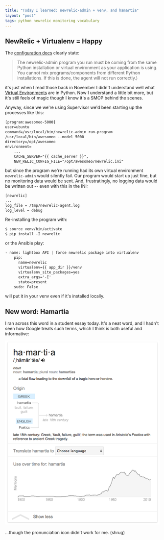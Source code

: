 ```yaml
---
title: "Today I learned: newrelic-admin + venv, and hamartia"
layout: "post"
tags: python newrelic monitoring vocabulary
---
```


## NewRelic + Virtualenv = Happy

The [configuration docs](https://docs.newrelic.com/docs/agents/python-agent/installation-configuration/python-agent-integration)
clearly state:

> The newrelic-admin program you run must be coming from the same Python
> installation or virtual environment as your application is using. You cannot
> mix programs/components from different Python installations. If this is done,
> the agent will not run correctly.)

it's just when I read those back in November I didn't understand well what
[Virtual Environments](http://docs.python-guide.org/en/latest/dev/virtualenvs/)
are in Python. Now I understand a little bit more, but it's still feels of
magic though I know it's a SMOP behind the scenes.

Anyway, since we we're using Supervisor we'd been starting up the processes
like this:

    [program:awesomeo-5000]
    user=ubuntu
    command=/usr/local/bin/newrelic-admin run-program /usr/local/bin/awesomeo --model 5000
    directory=/opt/awesomeo
    environment=
        ...
        CACHE_SERVER="{{ cache_server }}",
        NEW_RELIC_CONFIG_FILE="/opt/awesomeo/newrelic.ini"

but since the program we're running had its own virtual environment
`newrelic-admin` would silently fail. Our program would start up just fine, but
no monitoring data would be sent. And, frustratingly, no logging data would be
written out -- even with this in the INI:

    [newrelic]
    ...
    log_file = /tmp/newrelic-agent.log
    log_level = debug

Re-installing the program with:

    $ source venv/bin/activate
    $ pip install -I newrelic

or the Ansible play:

    - name: lightbox API | force newrelic package into virtualenv
        pip:
          name=newrelic
          virtualenv={{ app_dir }}/venv
          virtualenv_site_packages=yes
          extra_args='-I'
          state=present
        sudo: False

will put it in your venv even if it's installed locally.

## New word: Hamartia

I ran across this word in a student essay today. It's a neat word, and I hadn't
seen how Google treats such terms, which I think is both useful and
informative:

![Google defines Hamartia](/images/blog/google_defines_hamartia.png)

...though the pronunciation icon didn't work for me. (shrug)


